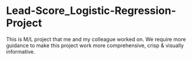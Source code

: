 # Lead-Score_Logistic-Regression-Project
This is M/L project that me and my colleague worked on. We require more guidance to make this project work more comprehensive, crisp &amp; visually informative. 
